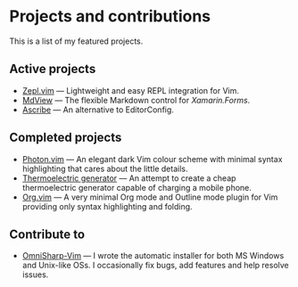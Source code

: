 <!-- METADATA
title: Projects
-->

# Projects and contributions

This is a list of my featured projects.

## Active projects

- [Zepl.vim](https://github.com/axvr/zepl.vim) — Lightweight and easy REPL
  integration for Vim.
- [MdView](https://github.com/axvr/MdView) — The flexible Markdown control for
  *Xamarin.Forms*.
- [Ascribe](ascribe) — An alternative to EditorConfig.

## Completed projects

- [Photon.vim](https://github.com/axvr/photon.vim) — An elegant dark Vim colour
  scheme with minimal syntax highlighting that cares about the little details.
- [Thermoelectric generator](teg) — An attempt to create a cheap thermoelectric
  generator capable of charging a mobile phone.
- [Org.vim](https://github.com/axvr/org.vim) — A very minimal Org mode and
  Outline mode plugin for Vim providing only syntax highlighting and folding.

## Contribute to

- [OmniSharp-Vim](https://github.com/OmniSharp/omnisharp-vim) — I wrote the
  automatic installer for both MS Windows and Unix-like OSs.  I occasionally
  fix bugs, add features and help resolve issues.
